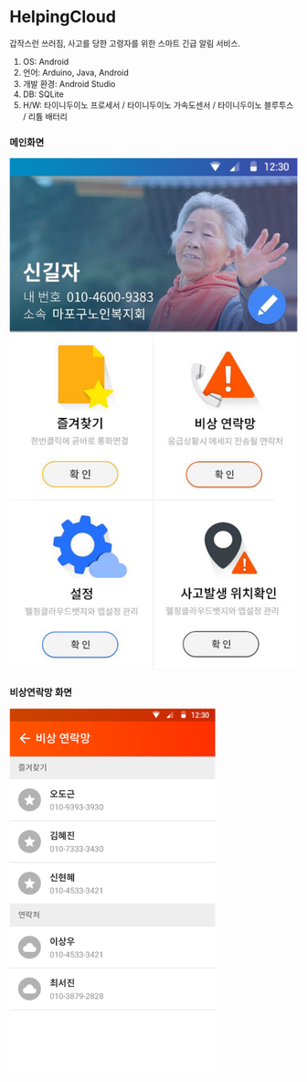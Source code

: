 # HelpingCloud

갑작스런 쓰러짐, 사고를 당한 고령자를 위한 스마트 긴급 알림 서비스.

1. OS:	Android
2. 언어:	Arduino, Java, Android
3. 개발 환경:	Android Studio
4. DB:	SQLite
5. H/W:	타이니두이노 프로세서 /  타이니두이노 가속도센서 /  타이니두이노 블루투스 /  리튬 배터리


### 메인화면
![Screenshot](https://github.com/hyunhye/HelpingCloud/blob/master/ScreenCapture/Main.png)

### 비상연락망 화면
![Screenshot](https://github.com/hyunhye/HelpingCloud/blob/master/ScreenCapture/%EB%B9%84%EC%83%81%EC%97%B0%EB%9D%BD%EB%A7%9D.png)